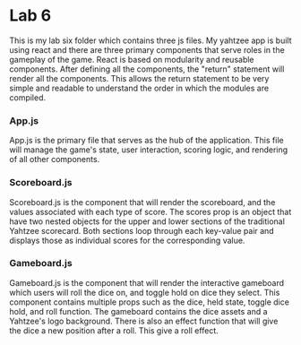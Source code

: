 # Lab 6
This is my lab six folder which contains three js files. My yahtzee app is built using react and there are three primary components that serve roles in the gameplay of the game. React is based on modularity and reusable components. After defining all the components, the "return" statement will render all the components. This allows the return statement to be very simple and readable to understand the order in which the modules are compiled.

### App.js
App.js is the primary file that serves as the hub of the application. This file will manage the game's state, user interaction, scoring logic, and rendering of all other components.

### Scoreboard.js
Scoreboard.js is the component that will render the scoreboard, and the values associated with each type of score. The scores prop is an object that have two nested objects for the upper and lower sections of the traditional Yahtzee scorecard. Both sections loop through each key-value pair and displays those as individual scores for the corresponding value. 

### Gameboard.js
Gameboard.js is the component that will render the interactive gameboard which users will roll the dice on, and toggle hold on dice they select. This component contains multiple props such as the dice, held state, toggle dice hold, and roll function. The gameboard contains the dice assets and a Yahtzee's logo background. There is also an effect function that will give the dice a new position after a roll. This give a roll effect.
